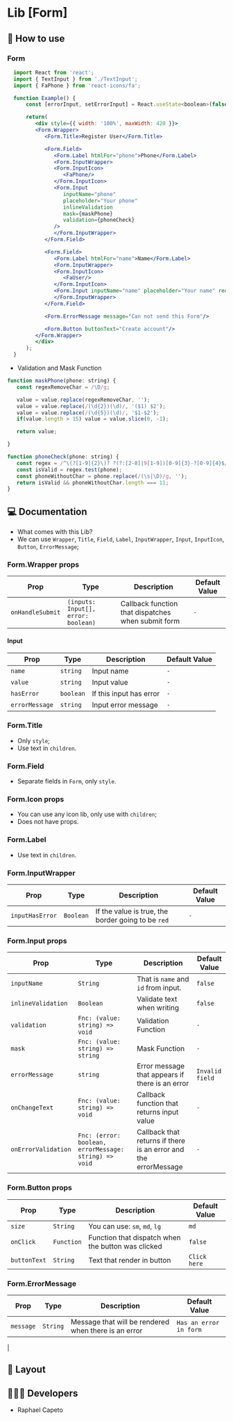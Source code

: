 # Lib [Form]

## 🚀 How to use

### Form
```jsx
  import React from 'react';
  import { TextInput } from './TextInput';
  import { FaPhone } from 'react-icons/fa'; 

  function Example() {
      const [errorInput, setErrorInput] = React.useState<boolean>(false);

      return(
         <div style={{ width: '100%', maxWidth: 420 }}>
         <Form.Wrapper>
            <Form.Title>Register User</Form.Title>

            <Form.Field>
               <Form.Label htmlFor="phone">Phone</Form.Label>
               <Form.InputWrapper>
               <Form.InputIcon>
                  <FaPhone/>
               </Form.InputIcon>
               <Form.Input 
                  inputName="phone" 
                  placeholder="Your phone" 
                  inlineValidation 
                  mask={maskPhone}
                  validation={phoneCheck}
               />
               </Form.InputWrapper>
            </Form.Field>

            <Form.Field>
               <Form.Label htmlFor="name">Name</Form.Label>
               <Form.InputWrapper>
               <Form.InputIcon>
                  <FaUser/>
               </Form.InputIcon>
               <Form.Input inputName="name" placeholder="Your name" required />
               </Form.InputWrapper>
            </Form.Field>

            <Form.ErrorMessage message="Can not send this Form"/>

            <Form.Button buttonText="Create account"/>
         </Form.Wrapper>
         </div>
      );
  }
```

- Validation and Mask Function

```js
function maskPhone(phone: string) {
   const regexRemoveChar = /\D/g;

   value = value.replace(regexRemoveChar, '');
   value = value.replace(/(\d{2})(\d)/, '($1) $2');
   value = value.replace(/(\d{5})(\d)/, '$1-$2');
   if(value.length > 15) value = value.slice(0, -1);

   return value;

}

function phoneCheck(phone: string) {
   const regex = /^\(?[1-9]{2}\)? ?(?:[2-8]|9[1-9])[0-9]{3}-?[0-9]{4}$/;
   const isValid = regex.test(phone);
   const phoneWithoutChar = phone.replace(/(\s|\D)/g, '');
   return isValid && phoneWithoutChar.length === 11;
}

```

## 💻 Documentation

- What comes with this Lib?
- We can use `Wrapper`, `Title`, `Field`, `Label`, `InputWrapper`, `Input`, `InputIcon`, `Button`, `ErrorMessage`;

### Form.Wrapper props

| Prop | Type | Description                                                                                                                                         | Default Value |
| --------- | -------- | ------------------------------------------------------------------------------------------------------------------------------------------------------- | ----------------- |
| `onHandleSubmit`  | `(inputs: Input[], error: boolean)` | Callback function that dispatches when submit form | `-` |


#### Input 

| Prop | Type | Description                                                                                                                                         | Default Value |
| --------- | -------- | ------------------------------------------------------------------------------------------------------------------------------------------------------- | ----------------- |
| `name`  | `string` | Input name | `-` |
| `value`  | `string` | Input value | `-` |
| `hasError`  | `boolean` | If this input has error | `-` |
| `errorMessage`  | `string` | Input error message | `-` |


### Form.Title 

- Only `style`;
- Use text in `children`.

### Form.Field 

- Separate fields in `Form`, only `style`.

### Form.Icon props

- You can use any icon lib, only use with `children`;
- Does not have props.


### Form.Label

- Use text in `children`.

### Form.InputWrapper

| Prop | Type | Description                                                                                                                                         | Default Value |
| --------- | -------- | ------------------------------------------------------------------------------------------------------------------------------------------------------- | ----------------- |
| `inputHasError`  | `Boolean` | If the value is true, the border going to be `red` | `-` |


### Form.Input props

| Prop | Type | Description                                                                                                                                         | Default Value |
| --------- | -------- | ------------------------------------------------------------------------------------------------------------------------------------------------------- | ----------------- |
| `inputName`  | `String` | That is `name` and `id` from input.  | `false` |
| `inlineValidation`  | `Boolean` | Validate text when writing  | `false` |
| `validation`  | `Fnc: (value: string) => void` | Validation Function  | `-` |
| `mask`  | `Fnc: (value: string) => string` | Mask Function  | `-` |
| `errorMessage`  | `string` | Error message that appears if there is an error  | `Invalid field` |
| `onChangeText`  | `Fnc: (value: string) => void` | Callback function that returns input value | `-` |
| `onErrorValidation`  | `Fnc: (error: boolean, errorMessage: string) => void` | Callback that returns if there is an error and the errorMessage | `-` |


### Form.Button props

| Prop | Type | Description                                                                                                                                         | Default Value |
| --------- | -------- | ------------------------------------------------------------------------------------------------------------------------------------------------------- | ----------------- |
| `size`  | `String` | You can use: `sm`, `md`, `lg`  | `md` |
| `onClick`  | `Function` | Function that dispatch when the button was clicked  | `false` |
| `buttonText`  | `String` | Text that render in button  | `Click here` |


### Form.ErrorMessage 

| Prop | Type | Description                                                                                                                                         | Default Value |
| --------- | -------- | ------------------------------------------------------------------------------------------------------------------------------------------------------- | ----------------- |
| `message`  | `String` | Message that will be rendered when there is an error   | `Has an error in form` |
| 


## 🔖 Layout

## 👨🏻‍💻 Developers
- Raphael Capeto


